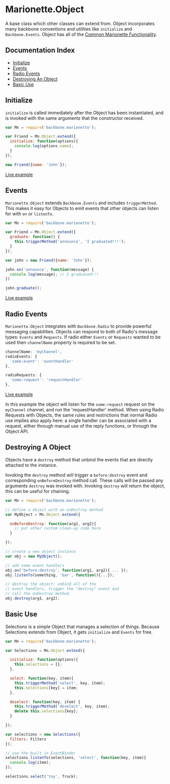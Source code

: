 # Marionette.Object

A base class which other classes can extend from.
Object incorporates many backbone conventions and utilities
like `initialize` and `Backbone.Events`.
Object has all of the [Common Marionette Functionality](./common.md).

## Documentation Index

* [Initialize](#initialize)
* [Events](#events)
* [Radio Events](#radio-events)
* [Destroying An Object](#destroying-a-object)
* [Basic Use](#basic-use)

## Initialize
`initialize` is called immediately after the Object has been instantiated,
and is invoked with the same arguments that the constructor received.

```javascript
var Mn = require('backbone.marionette');

var Friend = Mn.Object.extend({
  initialize: function(options){
    console.log(options.name);
  }
});

new Friend({name: 'John'});
```

[Live example](https://jsfiddle.net/marionettejs/1ytrwyog/)

## Events
`Marionette.Object` extends `Backbone.Events` and includes `triggerMethod`.
This makes it easy for Objects to emit events that other objects can listen for
with `on` or `listenTo`.

```javascript
var Mn = require('backbone.marionette');

var Friend = Mn.Object.extend({
  graduate: function() {
    this.triggerMethod('announce', 'I graduated!!!');
  }
});

var john = new Friend({name: 'John'});

john.on('announce', function(message) {
  console.log(message); // I graduated!!!
})

john.graduate();
```

[Live example](https://jsfiddle.net/marionettejs/cd0dodwr/)

## Radio Events
`Marionette.Object` integrates with `Backbone.Radio` to provide powerful messaging capabilities.
Objects can respond to both of Radio's message types: `Events` and `Requests`.
If radio either `Events` or `Requests` wanted to be used then `channelName` property is required to be set.

```javascript
channelName: 'myChannel',
radioEvents: {
  'some:event': 'eventHandler'
},

radioRequests: {
  'some:request': 'requestHandler'
},
```

[Live example](https://jsfiddle.net/marionettejs/3seo87o1/)

In this example the object will listen for the `some:request` request on the `myChannel` channel, and run the 'requestHandler' method.  When using Radio Requests with Objects, the same rules and restrictions that normal Radio use implies also apply here: a single handler can be associated with a request, either through manual use of the reply functions, or through the Object API.

## Destroying A Object

Objects have a `destroy` method that unbind the events that are directly attached to the
instance.

Invoking the `destroy` method will trigger a `before:destroy` event and corresponding
`onBeforeDestroy` method call. These calls will be passed any arguments `destroy`
was invoked with. Invoking `destroy` will return the object, this can be useful for chaining.

```javascript
var Mn = require('backbone.marionette');

// define a object with an onDestroy method
var MyObject = Mn.Object.extend({

  onBeforeDestroy: function(arg1, arg2){
    // put other custom clean-up code here
  }

});

// create a new object instance
var obj = new MyObject();

// add some event handlers
obj.on('before:destroy', function(arg1, arg2){ ... });
obj.listenTo(something, 'bar', function(){...});

// destroy the object: unbind all of the
// event handlers, trigger the "destroy" event and
// call the onDestroy method
obj.destroy(arg1, arg2);
```

## Basic Use

Selections is a simple Object that manages a selection of things.
Because Selections extends from Object, it gets `initialize` and `Events`
for free.

```javascript
var Mn = require('backbone.marionette');

var Selections = Mn.Object.extend({

  initialize: function(options){
    this.selections = {};
  },

  select: function(key, item){
    this.triggerMethod('select', key, item);
    this.selections[key] = item;
  },

  deselect: function(key, item) {
    this.triggerMethod('deselect', key, item);
    delete this.selections[key];
  }

});

var selections = new Selections({
  filters: Filters
});

// use the built in EventBinder
selections.listenTo(selections, 'select', function(key, item){
  console.log(item);
});

selections.select('toy', Truck);
```
